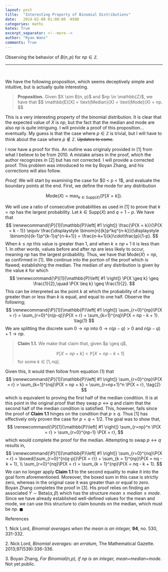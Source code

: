 ```yaml
---
layout: post
title:  "Interesting Property of Binomial Distributions"
date:   2024-02-08 01:00:00 -0500
categories: maths
katex: True
excerpt_separator: <!--more-->
author: "Ryan Wans"
comments: True
---
```

Observing the behavior of $B(n, p)$ for $np \in \mathbb{Z}$.
<!--more-->

---
<br>

We have the following proposition, which seems deceptively simple and intuitive, but is actually quite interesting. 

<blockquote>
<b>Proposition.</b> Given $X \sim B(n, p)$ and $np \in \mathbb{Z}$, we have that 
$$
\mathbb{E}[X] = \text{Median}(X) = \text{Mode}(X) = np.
$$
</blockquote>

This is a very interesting property of the binomial distribution. It is clear that the expected value of $X$ is $np$, but the fact that the median and mode are also $np$ is quite intriguing. I will provide a proof of this proposition... eventually. My guess is that the case where $p \in \mathbb{Z}$ is trivial, but I will have to think about the case where $p \notin \mathbb{Z}$. ~~Updates to come~~. 

I now have a proof for this. An outline was originaly provided in $[1]$ from what I believe to be from 2010. A mistake arises in the proof, which the author recognizes in $[2]$ but has not corrected. I will provide a corrected proof. This problem was introduced to me by Boyan Zhang, and his corrections will also follow.

<proof>
<i>Proof.</i> 
We will start by examining the case for $0 < p < 1$, and evaluate the boundary points at the end. First, we define the mode for any distribution 

$$
\renewcommand{\P}[1]{\mathbb{P}\left[ #1 \right]}
\text{Mode}(X) = \max_{k\in\text{Supp}(X)}\left\{ \P{X = k} \right\}.
$$

We will use a ratio of consecutive probabilities as used in $[1]$ to prove that $k = np$ has the largest probability. Let $k \in \text{Supp}(X)$ and $q = 1 - p$. We have that
$$
\renewcommand{\P}[1]{\mathbb{P}\left[ #1 \right]}
    \frac{\P{X = k}}{\P{X = k - 1}} \equiv 
    \frac{\displaystyle \binom{n}{k}p^kq^{n-k}}{\displaystyle \binom{n}{k-1}p^{k-1}q^{n-k+1}} = 
    \frac{n-k+1}{k}\cdot\frac{p}{1-p}.
$$
When $k \leq np$ this value is greater than 1, and when $k \geq np + 1$ it is less than 1. In other words, values before and after $np$ are less likely to occur, meaning $np$ has the largest probability. Thus, we have that $\text{Mode}(X) = np$, as confirmed in $[1]$.  We continue into the portion of the proof which is flawed; establishing the median. The median of any distribution is given by the value $k$ for which
$$
\renewcommand{\P}[1]{\mathbb{P}\left[ #1 \right]}
\P{X \geq k} \geq \frac{1}{2},\quad \P{X \leq k} \geq \frac{1}{2}.
$$
This can be interpreted as the point $k$ at which the probability of $n$ being greater than or less than $k$ is equal, and equal to one half. Observe the following;
$$
\renewcommand{\P}[1]{\mathbb{P}\left[ #1 \right]}
\sum_{r=0}^{np}\P{X = r} = \sum_{r=0}^{n(p-q)}\P{X = r} + \sum_{k=1}^{nq}\P{X = np - k + 1}. \tag{1}
$$
We are splitting the discrete sum $0 \to np$ into $0 \to n(p-q) > 0$ and $n(p-q) + 1 \to np$. 
<blockquote>
<b>Claim 1.1.</b> We make that claim that, given $p \geq q$,

$$
\renewcommand{\P}[1]{\mathbb{P}\left[ #1 \right]}
\P{X = np + k} < \P{X = np - k + 1}
$$
for some $k \in [1, nq]$. 
</blockquote>

Given this, it would then follow from equation $(1)$ that
$$
\renewcommand{\P}[1]{\mathbb{P}\left[ #1 \right]}
\sum_{r=0}^{np}\P{X = r} > \sum_{k=1}^{nq}\P{X = np + k} = \sum_{r=np+1}^n \P{X = r}, \tag{2}
$$
which is equivalent to proving the first half of the median condition. It is at this point in the original proof that they swap $p \leftrightarrow q$ and claim that the second half of the median condition is satisfied. This, however, fails since the proof of <b>Claim 1.1</b> hinges on the condition that $p \geq q$. Thus $[1]$ has effectively only proven the case for $p = q = 1/2$. The goal was to show that,
$$
\renewcommand{\P}[1]{\mathbb{P}\left[ #1 \right]}
\sum_{r=np}^n \P{X = r} > \sum_{r=0}^{np-1} \P{X = r},
$$
which would complete the proof for the median. Attempting to swap $p \leftrightarrow q$ results in,
$$
\renewcommand{\P}[1]{\mathbb{P}\left[ #1 \right]}
\sum_{r=0}^{nq}\P{X = r} = \boxed{\sum_{r=0}^{n(q-p)}\P{X = r}} + \sum_{k = 1}^{np}\P{X = nq - k + 1}, \\ 
\sum_{r=0}^{nq}\P{X = r} = \sum_{k = 1}^{np}\P{X = nq - k + 1}.
$$
We can no longer apply <b>Claim 1.1</b> to the second equality to make it into the goal form aforementioned. Moreover, the boxed sum in this case is strictly zero, whereas in the original case it was greater than or equal to zero. Boyan Zhang completes the proof in $[3]$. His proof relies on finding an associated $Y \sim \text{Beta}(\alpha, \beta)$ which has the structure $mean \leq median \leq mode$. Since we have already established well-defined values for the mean and mode, we can use this structure to claim bounds on the median, which must be $np$.
<end>$\blacksquare$</end>
</proof>

<references>
<start>References</start>

&#8291;1. Nick Lord, <i>Binomial averages when the mean is an integer,</i> <b>94</b>, no. 530, 331-332.<br>

&#8291;2. Nick Lord, <i>Binomial averages: an erratum,</i> The Mathematical Gazette. 2013;97(539):336-336.<br>

&#8291;3. Boyan Zhang, <i>For Binomial(n,p), if np is an integer, mean=median=mode</i>. Not yet public.
<references>